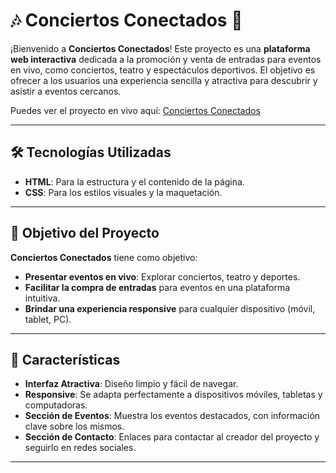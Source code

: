 # 🎶 **Conciertos Conectados** 🚀

¡Bienvenido a **Conciertos Conectados**! Este proyecto es una **plataforma web interactiva** dedicada a la promoción y venta de entradas para eventos en vivo, como conciertos, teatro y espectáculos deportivos. El objetivo es ofrecer a los usuarios una experiencia sencilla y atractiva para descubrir y asistir a eventos cercanos.

Puedes ver el proyecto en vivo aquí: [Conciertos Conectados](https://eventosconectadosdhm.netlify.app/)

---

## 🛠️ **Tecnologías Utilizadas**  

- **HTML**: Para la estructura y el contenido de la página.
- **CSS**: Para los estilos visuales y la maquetación.
  
---

## 🎯 **Objetivo del Proyecto**

**Conciertos Conectados** tiene como objetivo:

- **Presentar eventos en vivo**: Explorar conciertos, teatro y deportes.
- **Facilitar la compra de entradas** para eventos en una plataforma intuitiva.
- **Brindar una experiencia responsive** para cualquier dispositivo (móvil, tablet, PC).

---

## 🚀 **Características**

- **Interfaz Atractiva**: Diseño limpio y fácil de navegar.
- **Responsive**: Se adapta perfectamente a dispositivos móviles, tabletas y computadoras.
- **Sección de Eventos**: Muestra los eventos destacados, con información clave sobre los mismos.
- **Sección de Contacto**: Enlaces para contactar al creador del proyecto y seguirlo en redes sociales.

---
